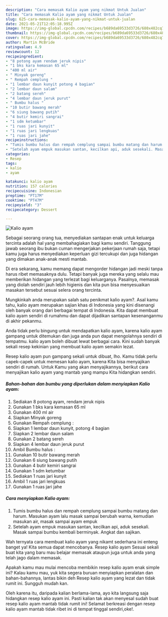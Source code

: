 ```yaml
---
description: "Cara memasak Kalio ayam yang nikmat Untuk Jualan"
title: "Cara memasak Kalio ayam yang nikmat Untuk Jualan"
slug: 625-cara-memasak-kalio-ayam-yang-nikmat-untuk-jualan
date: 2021-05-21T12:05:18.995Z
image: https://img-global.cpcdn.com/recipes/b689da69533d3726/680x482cq70/kalio-ayam-foto-resep-utama.jpg
thumbnail: https://img-global.cpcdn.com/recipes/b689da69533d3726/680x482cq70/kalio-ayam-foto-resep-utama.jpg
cover: https://img-global.cpcdn.com/recipes/b689da69533d3726/680x482cq70/kalio-ayam-foto-resep-utama.jpg
author: Martin McBride
ratingvalue: 4.9
reviewcount: 12
recipeingredient:
- "8 potong ayam rendam jeruk nipis"
- "1 bks kara kemasan 65 ml"
- "400 ml air"
- " Minyak goreng"
- " Rempah cemplung "
- "1 lembar daun kunyit potong 4 bagian"
- "2 lembar daun salam"
- "2 batang sereh"
- "4 lembar daun jeruk purut"
- " Bumbu halus "
- "10 butir bawang merah"
- "6 siung bawang putih"
- "4 butir kemiri sangrai"
- "1 sdm ketumbar"
- "1 ruas jari kunyit"
- "1 ruas jari lengkuas"
- "1 ruas jari jahe"
recipeinstructions:
- "Tumis bumbu halus dan rempah cemplung sampai bumbu matang dan harum. Masukan ayam lalu masak sampai berubah warna, kemudian masukan air, masak sampai ayam empuk"
- "Setelah ayam empuk masukan santan, kecilkan api, aduk sesekali. Masak sampai bumbu kembali berminyak. Angkat dan sajikan."
categories:
- Resep
tags:
- kalio
- ayam

katakunci: kalio ayam 
nutrition: 157 calories
recipecuisine: Indonesian
preptime: "PT17M"
cooktime: "PT47M"
recipeyield: "3"
recipecategory: Dessert

---
```



![Kalio ayam](https://img-global.cpcdn.com/recipes/b689da69533d3726/680x482cq70/kalio-ayam-foto-resep-utama.jpg)

Sebagai seorang orang tua, menyediakan santapan enak untuk keluarga tercinta adalah hal yang membahagiakan bagi kamu sendiri. Tanggung jawab seorang ibu bukan cuman mengerjakan pekerjaan rumah saja, tetapi kamu juga harus menyediakan keperluan gizi tercukupi dan juga hidangan yang dimakan anak-anak mesti mantab.

Di era  sekarang, kamu memang dapat mengorder hidangan jadi meski tanpa harus ribet memasaknya dulu. Tetapi banyak juga mereka yang selalu mau memberikan hidangan yang terlezat bagi keluarganya. Pasalnya, memasak yang diolah sendiri jauh lebih higienis dan kita pun bisa menyesuaikan masakan tersebut sesuai selera orang tercinta. 



Mungkinkah anda merupakan salah satu penikmat kalio ayam?. Asal kamu tahu, kalio ayam merupakan sajian khas di Indonesia yang kini disenangi oleh banyak orang dari berbagai tempat di Indonesia. Kita dapat membuat kalio ayam sendiri di rumahmu dan dapat dijadikan santapan kesenanganmu di akhir pekanmu.

Anda tidak perlu bingung untuk mendapatkan kalio ayam, karena kalio ayam gampang untuk ditemukan dan juga anda pun dapat mengolahnya sendiri di tempatmu. kalio ayam boleh dibuat lewat berbagai cara. Kini sudah banyak sekali resep kekinian yang membuat kalio ayam semakin lezat.

Resep kalio ayam pun gampang sekali untuk dibuat, lho. Kamu tidak perlu capek-capek untuk memesan kalio ayam, karena Kita bisa menyajikan sendiri di rumah. Untuk Kamu yang akan menyajikannya, berikut cara menyajikan kalio ayam yang mantab yang mampu Kita hidangkan sendiri.

<!--inarticleads1-->

##### Bahan-bahan dan bumbu yang diperlukan dalam menyiapkan Kalio ayam:

1. Sediakan 8 potong ayam, rendam jeruk nipis
1. Gunakan 1 bks kara kemasan 65 ml
1. Gunakan 400 ml air
1. Siapkan  Minyak goreng
1. Gunakan  Rempah cemplung :
1. Siapkan 1 lembar daun kunyit, potong 4 bagian
1. Siapkan 2 lembar daun salam
1. Gunakan 2 batang sereh
1. Siapkan 4 lembar daun jeruk purut
1. Ambil  Bumbu halus :
1. Gunakan 10 butir bawang merah
1. Gunakan 6 siung bawang putih
1. Gunakan 4 butir kemiri sangrai
1. Gunakan 1 sdm ketumbar
1. Sediakan 1 ruas jari kunyit
1. Ambil 1 ruas jari lengkuas
1. Gunakan 1 ruas jari jahe




<!--inarticleads2-->

##### Cara menyiapkan Kalio ayam:

1. Tumis bumbu halus dan rempah cemplung sampai bumbu matang dan harum. Masukan ayam lalu masak sampai berubah warna, kemudian masukan air, masak sampai ayam empuk
1. Setelah ayam empuk masukan santan, kecilkan api, aduk sesekali. Masak sampai bumbu kembali berminyak. Angkat dan sajikan.




Wah ternyata cara membuat kalio ayam yang nikamt sederhana ini enteng banget ya! Kita semua dapat mencobanya. Resep kalio ayam Sesuai sekali buat kita yang baru mau belajar memasak ataupun juga untuk anda yang telah jago dalam memasak.

Apakah kamu mau mulai mencoba membikin resep kalio ayam enak simple ini? Kalau kamu mau, yuk kita segera buruan menyiapkan peralatan dan bahan-bahannya, lantas bikin deh Resep kalio ayam yang lezat dan tidak rumit ini. Sungguh mudah kan. 

Oleh karena itu, daripada kalian berlama-lama, ayo kita langsung saja hidangkan resep kalio ayam ini. Pasti kalian tak akan menyesal sudah buat resep kalio ayam mantab tidak rumit ini! Selamat berkreasi dengan resep kalio ayam mantab tidak ribet ini di tempat tinggal sendiri,oke!.

